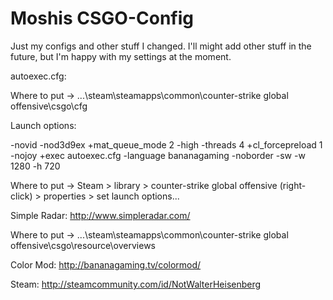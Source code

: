 # Moshis CSGO-Config

Just my configs and other stuff I changed. I'll might add other stuff in the future, but I'm happy with my settings at the moment.

autoexec.cfg:

  Where to put -> ...\steam\steamapps\common\counter-strike global offensive\csgo\cfg
  
Launch options:

-novid -nod3d9ex +mat_queue_mode 2 -high -threads 4 +cl_forcepreload 1 -nojoy +exec autoexec.cfg -language bananagaming -noborder -sw -w 1280 -h 720

  Where to put -> Steam > library > counter-strike global offensive (right-click) >
  properties > set launch options...

Simple Radar: http://www.simpleradar.com/

  Where to put -> ...\steam\steamapps\common\counter-strike global offensive\csgo\resource\overviews
  
Color Mod: http://bananagaming.tv/colormod/

Steam: http://steamcommunity.com/id/NotWalterHeisenberg
